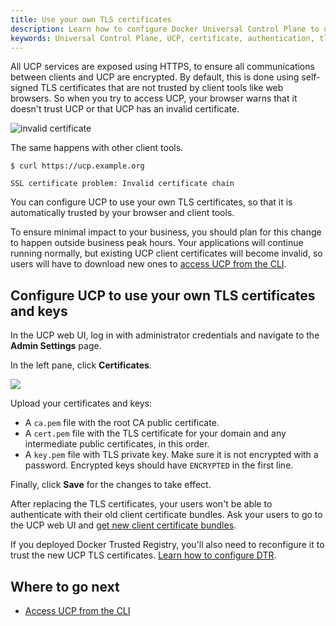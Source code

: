 ```yaml
---
title: Use your own TLS certificates
description: Learn how to configure Docker Universal Control Plane to use your own certificates.
keywords: Universal Control Plane, UCP, certificate, authentication, tls
---
```

All UCP services are exposed using HTTPS, to ensure all communications between clients and UCP are encrypted. By default, this is done using self-signed TLS certificates that are not trusted by client tools like web browsers. So when you try to access UCP, your browser warns that it doesn't trust UCP or that UCP has an invalid certificate.

![invalid certificate](../../images/use-externally-signed-certs-1.png)

The same happens with other client tools.

```none
$ curl https://ucp.example.org

SSL certificate problem: Invalid certificate chain
```

You can configure UCP to use your own TLS certificates, so that it is automatically trusted by your browser and client tools.

To ensure minimal impact to your business, you should plan for this change to happen outside business peak hours. Your applications will continue running normally, but existing UCP client certificates will become invalid, so users will have to download new ones to [access UCP from the CLI](../../user/access-ucp/cli-based-access.md).

## Configure UCP to use your own TLS certificates and keys

In the UCP web UI, log in with administrator credentials and navigate to the **Admin Settings** page.

In the left pane, click **Certificates**.

![](../../images/use-externally-signed-certs-2.png)

Upload your certificates and keys:

* A `ca.pem` file with the root CA public certificate.
* A `cert.pem` file with the TLS certificate for your domain and any intermediate public certificates, in this order.
* A `key.pem` file with TLS private key. Make sure it is not encrypted with a password. Encrypted keys should have `ENCRYPTED` in the first line.

Finally, click **Save** for the changes to take effect.

After replacing the TLS certificates, your users won't be able to authenticate with their old client certificate bundles. Ask your users to go to the UCP web UI and [get new client certificate bundles](../../user/access-ucp/cli-based-access.md).

If you deployed Docker Trusted Registry, you'll also need to reconfigure it to trust the new UCP TLS certificates. [Learn how to configure DTR](/datacenter/dtr/2.3/reference/cli/reconfigure.md).

## Where to go next

* [Access UCP from the CLI](../../user/access-ucp/cli-based-access.md)